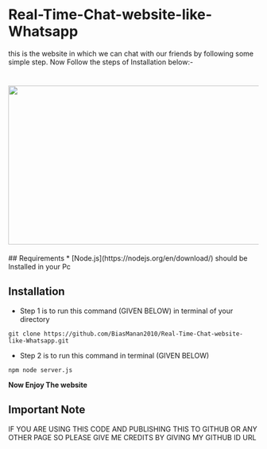 # Real-Time-Chat-website-like-Whatsapp
this is the website in which we can chat with our friends by following some simple step.
Now Follow the steps of Installation below:-<br>
<h1 align="center">
<img src="https://i.imgur.com/2MRwfe2.png"  height="320" width="640">
  </h1>
    ## Requirements
* [Node.js](https://nodejs.org/en/download/) should be Installed in your Pc


## Installation
* Step 1 is to run this command (GIVEN BELOW) in terminal of your directory 
```
git clone https://github.com/BiasManan2010/Real-Time-Chat-website-like-Whatsapp.git 
```
* Step 2 is to run this command in terminal (GIVEN BELOW)
```
npm node server.js
```
**Now Enjoy The website**

## Important Note
IF YOU ARE USING THIS CODE AND PUBLISHING THIS TO GITHUB OR ANY OTHER PAGE SO PLEASE GIVE ME CREDITS BY GIVING MY GITHUB ID URL
